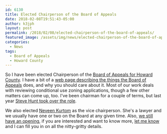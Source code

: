```yaml
---
id: 6130
title: Elected Chairperson of the Board of Appeals
date: 2018-02-08T19:51:43-05:00
author: k3jph
layout: post
permalink: /2018/02/08/elected-chairperson-of-the-board-of-appeals/
featured_image: /assets/img/news/elected-chairperson-of-the-board-of-appeals.webp
categories:
  - News
tags:
  - Board of Appeals
  - Howard County
---
```

So I have been elected Chairperson of the [Board of Appeals for
Howard
County](https://cc.howardcountymd.gov/Zoning-Land-Use/Board-of-Appeals).  I
have a bit of a [web page describing the things the Board of
Appeals](/service) does, and why you should care about
it.  Most of our work deals with reviewing conditional use zoning
applications, though a few other matters can come up, too.  I've
been chairman for a couple of terms, but last year [Steve Hunt took
over the role](http://stevehunt4hoco.com/).

We also elected [Neveen Kurtom](http://www.mymarylandattorney.com/)
as the vice chairperson.  She's a lawyer and we usually have one
or two on the Board at any given time.  Also, [we still have an
opening](/county-council-seeks-new-member-board-appeals), if you
are interested and want to know more, [let me know](/contact-me)
and I can fill you in on all the nitty-gritty details.
